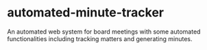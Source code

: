 # automated-minute-tracker

An automated web system for board meetings with some automated functionalities including tracking matters and generating minutes. 
